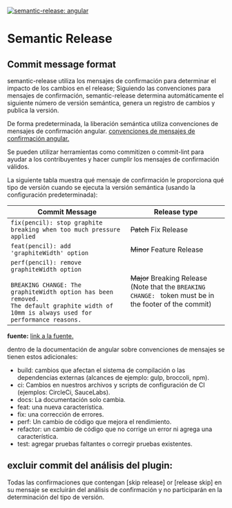 [![semantic-release: angular](https://img.shields.io/badge/semantic--release-angular-e10079?logo=semantic-release)](https://github.com/semantic-release/semantic-release)

# Semantic Release
## Commit message format
semantic-release utiliza los mensajes de confirmación para determinar el impacto de los cambios en el release; Siguiendo las convenciones para mensajes de confirmación, semantic-release determina automáticamente el siguiente número de versión semántica, genera un registro de cambios y publica la versión.

De forma predeterminada, la liberación semántica utiliza 
convenciones de mensajes de confirmación angular. [convenciones de mensajes de confirmación angular.](https://github.com/angular/angular/blob/main/CONTRIBUTING.md#-commit-message-format)

Se pueden utilizar herramientas como commitizen o commit-lint para ayudar a los contribuyentes y hacer cumplir los mensajes de confirmación válidos.

La siguiente tabla muestra qué mensaje de confirmación le proporciona qué tipo de versión cuando se ejecuta la versión semántica (usando la configuración predeterminada):

| Commit Message                                                                                                                                                                                   | Release type                                                                                                    |
| ------------------------------------------------------------------------------------------------------------------------------------------------------------------------------------------------ | --------------------------------------------------------------------------------------------------------------- |
| `fix(pencil): stop graphite breaking when too much pressure applied`                                                                                                                             | ~~Patch~~ Fix Release                                                                                           |
| `feat(pencil): add 'graphiteWidth' option`                                                                                                                                                       | ~~Minor~~ Feature Release                                                                                       |
| `perf(pencil): remove graphiteWidth option`<br><br>`BREAKING CHANGE: The graphiteWidth option has been removed.`<br>`The default graphite width of 10mm is always used for performance reasons.` | ~~Major~~ Breaking Release <br /> (Note that the `BREAKING CHANGE: ` token must be in the footer of the commit) |
**fuente:** [link a la fuente.](https://github.com/semantic-release/semantic-release?tab=readme-ov-file#Commit%20message%20format)

dentro de la documentación de angular sobre convenciones de mensajes se tienen estos adicionales:

- build: cambios que afectan el sistema de compilación o las dependencias externas (alcances de ejemplo: gulp, broccoli, npm).
- ci: Cambios en nuestros archivos y scripts de configuración de CI (ejemplos: CircleCi, SauceLabs).
- docs: La documentación solo cambia.
- feat: una nueva característica.
- fix: una corrección de errores.
- perf: Un cambio de código que mejora el rendimiento.
- refactor: un cambio de código que no corrige un error ni agrega una característica.
- test: agregar pruebas faltantes o corregir pruebas existentes.

## excluir commit del análisis del plugin:

Todas las confirmaciones que contengan [skip release] or [release skip] en su mensaje se excluirán del análisis de confirmación y no participarán en la determinación del tipo de versión.

